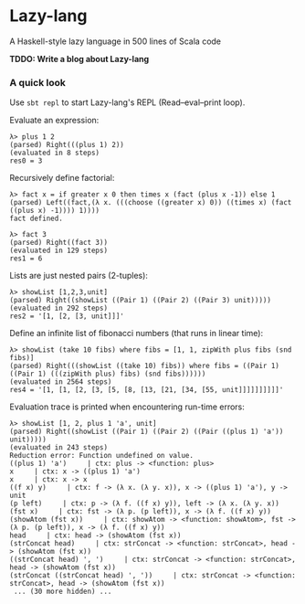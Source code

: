 # Lazy-lang

A Haskell-style lazy language in 500 lines of Scala code

**TDDO: Write a blog about Lazy-lang**

### A quick look
Use `sbt repl` to start Lazy-lang's REPL (Read–eval–print loop).

Evaluate an expression:
```$xslt
λ> plus 1 2
(parsed) Right(((plus 1) 2))
(evaluated in 8 steps)
res0 = 3
```

Recursively define factorial:
```
λ> fact x = if greater x 0 then times x (fact (plus x -1)) else 1
(parsed) Left((fact,(λ x. (((choose ((greater x) 0)) ((times x) (fact ((plus x) -1)))) 1))))
fact defined.

λ> fact 3
(parsed) Right((fact 3))
(evaluated in 129 steps)
res1 = 6
```

Lists are just nested pairs (2-tuples):
```$xslt
λ> showList [1,2,3,unit]
(parsed) Right((showList ((Pair 1) ((Pair 2) ((Pair 3) unit)))))
(evaluated in 292 steps)
res2 = '[1, [2, [3, unit]]]'
```

Define an infinite list of fibonacci numbers (that runs in linear time):
```$xslt
λ> showList (take 10 fibs) where fibs = [1, 1, zipWith plus fibs (snd fibs)]
(parsed) Right(((showList ((take 10) fibs)) where fibs = ((Pair 1) ((Pair 1) (((zipWith plus) fibs) (snd fibs))))))
(evaluated in 2564 steps)
res4 = '[1, [1, [2, [3, [5, [8, [13, [21, [34, [55, unit]]]]]]]]]]'
```

Evaluation trace is printed when encountering run-time errors:
```$xslt
λ> showList [1, 2, plus 1 'a', unit]
(parsed) Right((showList ((Pair 1) ((Pair 2) ((Pair ((plus 1) 'a')) unit)))))
(evaluated in 243 steps)
Reduction error: Function undefined on value.
((plus 1) 'a')     | ctx: plus -> <function: plus>
x     | ctx: x -> ((plus 1) 'a')
x     | ctx: x -> x
((f x) y)     | ctx: f -> (λ x. (λ y. x)), x -> ((plus 1) 'a'), y -> unit
(p left)     | ctx: p -> (λ f. ((f x) y)), left -> (λ x. (λ y. x))
(fst x)     | ctx: fst -> (λ p. (p left)), x -> (λ f. ((f x) y))
(showAtom (fst x))     | ctx: showAtom -> <function: showAtom>, fst -> (λ p. (p left)), x -> (λ f. ((f x) y))
head     | ctx: head -> (showAtom (fst x))
(strConcat head)     | ctx: strConcat -> <function: strConcat>, head -> (showAtom (fst x))
((strConcat head) ', ')     | ctx: strConcat -> <function: strConcat>, head -> (showAtom (fst x))
(strConcat ((strConcat head) ', '))     | ctx: strConcat -> <function: strConcat>, head -> (showAtom (fst x))
 ... (30 more hidden) ...
```
